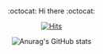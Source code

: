 ### 

<div align=center>
  
  :octocat:  Hi there :octocat:
  
[![Hits](https://hits.seeyoufarm.com/api/count/incr/badge.svg?url=https%3A%2F%2Fgithub.com%2FSo-EunPark&count_bg=%23C8A9FF&title_bg=%23000000&icon=baidu.svg&icon_color=%23FFECA6&title=hits&edge_flat=false)](https://hits.seeyoufarm.com)

  
![Anurag's GitHub stats](https://github-readme-stats.vercel.app/api?username=So-EunPark&&show_icons=true&theme=dracula)
  
<!-- [![Solved.ac](http://mazassumnida.wtf/api/pastel/generate_badge?boj=stellapark)](https://solved.ac/stellapark)
   -->
  
</div>

<!--
**So-EunPark/So-EunPark** is a ✨ _special_ ✨ repository because its `README.md` (this file) appears on your GitHub profile.

Here are some ideas to get you started:

- 🔭 I’m currently working on ...
- 🌱 I’m currently learning ...
- 👯 I’m looking to collaborate on ...
- 🤔 I’m looking for help with ...
- 💬 Ask me about ...
- 📫 How to reach me: ...
- 😄 Pronouns: ...
- ⚡ Fun fact: ...
-->
